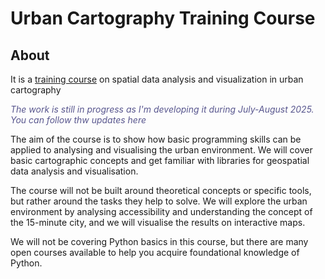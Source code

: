 # Urban Cartography Training Course

## About

It is a [training course](https://bella-mir.github.io/urbanCartoPy/intro.html) on spatial data analysis and visualization in urban cartography

<p style="color:#58568E; font-style:italic">The work is still in progress as I'm developing it during July-August 2025. You can follow thw updates here</p>

The aim of the course is to show how basic programming skills can be applied to analysing and visualising the urban environment. We will cover basic cartographic concepts and get familiar with libraries for geospatial data analysis and visualisation.

The course will not be built around theoretical concepts or specific tools, but rather around the tasks they help to solve. We will explore the urban environment by analysing accessibility and understanding the concept of the 15-minute city, and we will visualise the results on interactive maps.

We will not be covering Python basics in this course, but there are many open courses available to help you acquire foundational knowledge of Python.

```{tableofcontents}

```
